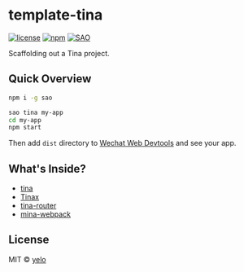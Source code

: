 # template-tina

[![license](https://img.shields.io/github/license/tinajs/template-tina.svg?style=flat-square)](./LICENSE)
[![npm](https://img.shields.io/npm/v/template-tina.svg?style=flat-square)](https://www.npmjs.com/package/template-tina)
[![SAO](https://img.shields.io/badge/⚔️%20SAO-tina-ff69b4.svg?style=flat-square)](https://sao.js.org/)

Scaffolding out a Tina project.

## Quick Overview
```bash
npm i -g sao

sao tina my-app
cd my-app
npm start
```

Then add ``dist`` directory to [Wechat Web Devtools](https://mp.weixin.qq.com/debug/wxadoc/dev/devtools/download.html) and see your app.

## What's Inside?

- [tina](https://github.com/tinajs/tina)
- [Tinax](https://github.com/tinajs/tinax)
- [tina-router](https://github.com/tinajs/tina-router)
- [mina-webpack](https://github.com/tinajs/mina-webpack)

## License
MIT &copy; [yelo](https://github.com/imyelo)
